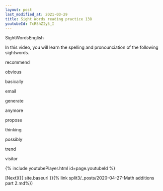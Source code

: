 ```yaml
---
layout: post
last_modified_at: 2021-03-29
title: Sight Words reading practice 138
youtubeId: TcRShZIy5_I
---
```

 
 
SightWordsEnglish

In this video, you will learn the spelling and pronounciation of the following sightwords.

recommend

obvious

basically

email

generate

anymore

propose

thinking

possibly

trend

visitor

 
{% include youtubePlayer.html id=page.youtubeId %}
 
 

[Next]({{ site.baseurl }}{% link  split3/_posts/2020-04-27-Math additions part 2.md%})
 
